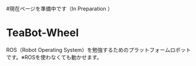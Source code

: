 #現在ページを準備中です（In Preparation ）

# TeaBot-Wheel 
ROS（Robot Operating System）を勉強するためのプラットフォームロボットです。※ROSを使わなくても動かせます。
